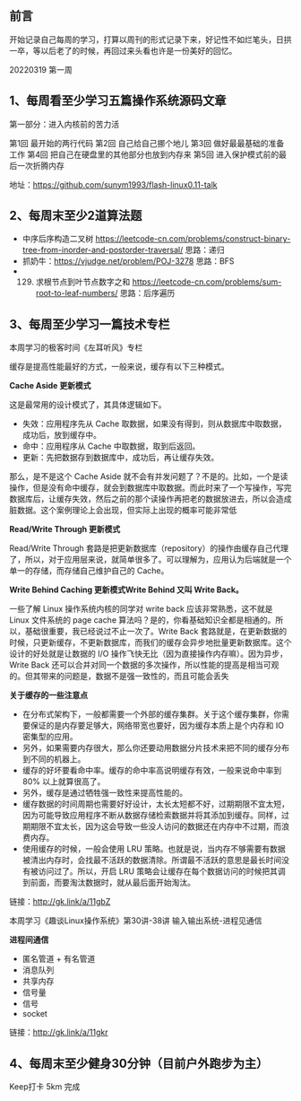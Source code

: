 ## 前言

开始记录自己每周的学习，打算以周刊的形式记录下来，好记性不如烂笔头，日拱一卒，等以后老了的时候，再回过来头看也许是一份美好的回忆。

20220319 第一周

## 1、每周看至少学习五篇操作系统源码文章


第一部分：进入内核前的苦力活

第1回 最开始的两行代码
第2回 自己给自己挪个地儿
第3回 做好最最基础的准备工作
第4回 把自己在硬盘里的其他部分也放到内存来
第5回 进入保护模式前的最后一次折腾内存

地址：https://github.com/sunym1993/flash-linux0.11-talk


## 2、每周末至少2道算法题
- 中序后序构造二叉树 https://leetcode-cn.com/problems/construct-binary-tree-from-inorder-and-postorder-traversal/
思路：递归
- 抓奶牛：https://vjudge.net/problem/POJ-3278 
思路：BFS
- 129. 求根节点到叶节点数字之和 https://leetcode-cn.com/problems/sum-root-to-leaf-numbers/ 
思路：后序遍历

## 3、每周至少学习一篇技术专栏
本周学习的极客时间《左耳听风》专栏

缓存是提高性能最好的方式，一般来说，缓存有以下三种模式。

**Cache Aside 更新模式**

这是最常用的设计模式了，其具体逻辑如下。
- 失效：应用程序先从 Cache 取数据，如果没有得到，则从数据库中取数据，成功后，放到缓存中。
- 命中：应用程序从 Cache 中取数据，取到后返回。
- 更新：先把数据存到数据库中，成功后，再让缓存失效。

那么，是不是这个 Cache Aside 就不会有并发问题了？不是的。比如，一个是读操作，但是没有命中缓存，就会到数据库中取数据。而此时来了一个写操作，写完数据库后，让缓存失效，然后之前的那个读操作再把老的数据放进去，所以会造成脏数据。这个案例理论上会出现，但实际上出现的概率可能非常低

**Read/Write Through 更新模式**

Read/Write Through 套路是把更新数据库（repository）的操作由缓存自己代理了，所以，对于应用层来说，就简单很多了。可以理解为，应用认为后端就是一个单一的存储，而存储自己维护自己的 Cache。

**Write Behind Caching 更新模式Write Behind 又叫 Write Back。**

一些了解 Linux 操作系统内核的同学对 write back 应该非常熟悉，这不就是 Linux 文件系统的 page cache 算法吗？是的，你看基础知识全都是相通的。所以，基础很重要，我已经说过不止一次了。Write Back 套路就是，在更新数据的时候，只更新缓存，不更新数据库，而我们的缓存会异步地批量更新数据库。这个设计的好处就是让数据的 I/O 操作飞快无比（因为直接操作内存嘛）。因为异步，Write Back 还可以合并对同一个数据的多次操作，所以性能的提高是相当可观的。但其带来的问题是，数据不是强一致性的，而且可能会丢失

**关于缓存的一些注意点**

- 在分布式架构下，一般都需要一个外部的缓存集群。关于这个缓存集群，你需要保证的是内存要足够大，网络带宽也要好，因为缓存本质上是个内存和 IO 密集型的应用。
- 另外，如果需要内存很大，那么你还要动用数据分片技术来把不同的缓存分布到不同的机器上。
- 缓存的好坏要看命中率。缓存的命中率高说明缓存有效，一般来说命中率到 80% 以上就算很高了。
- 另外，缓存是通过牺牲强一致性来提高性能的。
- 缓存数据的时间周期也需要好好设计，太长太短都不好，过期期限不宜太短，因为可能导致应用程序不断从数据存储检索数据并将其添加到缓存。同样，过期期限不宜太长，因为这会导致一些没人访问的数据还在内存中不过期，而浪费内存。
- 使用缓存的时候，一般会使用 LRU 策略。也就是说，当内存不够需要有数据被清出内存时，会找最不活跃的数据清除。所谓最不活跃的意思是最长时间没有被访问过了。所以，开启 LRU 策略会让缓存在每个数据访问的时候把其调到前面，而要淘汰数据时，就从最后面开始淘汰。

链接：http://gk.link/a/11gbZ

本周学习《趣谈Linux操作系统》第30讲-38讲 输入输出系统-进程见通信

**进程间通信**

- 匿名管道 + 有名管道
- 消息队列
- 共享内存
- 信号量
- 信号
- socket

链接：http://gk.link/a/11gkr


## 4、每周末至少健身30分钟（目前户外跑步为主）
Keep打卡 5km 完成 

